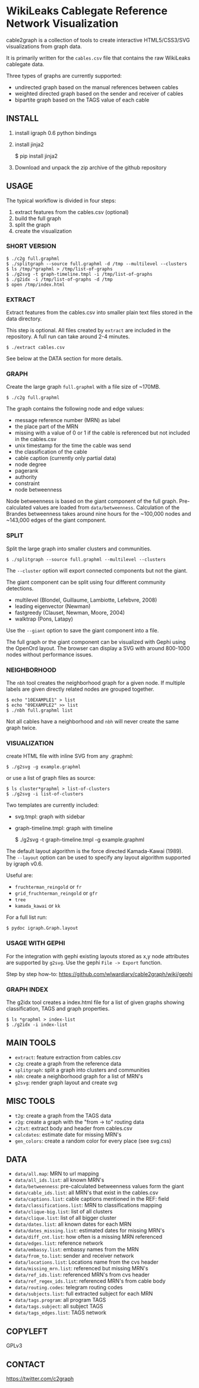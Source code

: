 # WikiLeaks Cablegate Reference Network Visualization

cable2graph is a collection of tools to create interactive 
HTML5/CSS3/SVG visualizations from graph data.

It is primarily written for the `cables.csv` file that contains 
the raw WikiLeaks cablegate data.

Three types of graphs are currently supported:

* undirected graph based on the manual references between cables
* weighted directed graph based on the sender and receiver of cables
* bipartite graph based on the TAGS value of each cable

## INSTALL

1. install igraph 0.6 python bindings
2. install jinja2

    $ pip install jinja2

3. Download and unpack the zip archive of the github repository

## USAGE

The typical workflow is divided in four steps:

1. extract features from the cables.csv (optional)
2. build the full graph
3. split the graph
4. create the visualization

### SHORT VERSION

    $ ./c2g full.graphml
    $ ./splitgraph --source full.graphml -d /tmp --multilevel --clusters
    $ ls /tmp/*graphml > /tmp/list-of-graphs
    $ ./g2svg -t graph-timeline.tmpl -i /tmp/list-of-graphs
    $ ./g2idx -i /tmp/list-of-graphs -d /tmp
    $ open /tmp/index.html

### EXTRACT

Extract features from the cables.csv into smaller plain text files stored in 
the data directory.

This step is optional. All files created by `extract` are included in the 
repository. A full run can take around 2-4 minutes.

    $ ./extract cables.csv

See below at the DATA section for more details.

### GRAPH

Create the large graph `full.graphml` with a file size of ~170MB.
    
    $ ./c2g full.graphml

The graph contains the following node and edge values:

* message reference number (MRN) as label
* the place part of the MRN
* missing with a value of 0 or 1 if the cable is referenced but 
  not included in the cables.csv
* unix timestamp for the time the cable was send
* the classification of the cable
* cable caption (currently only partial data)
* node degree
* pagerank
* authority
* constraint
* node betweenness

Node betweenness is based on the giant component of the full graph. 
Pre-calculated values are loaded from `data/betweenness`. Calculation of the 
Brandes betweenness takes around nine hours for the ~100,000 nodes and 
~143,000 edges of the giant component.

### SPLIT

Split the large graph into smaller clusters and communities.

    $ ./splitgraph --source full.graphml --multilevel --clusters

The `--cluster` option will export connected components but not the giant.

The giant component can be split using four different community detections.

* multilevel (Blondel, Guillaume, Lambiotte, Lefebvre, 2008)
* leading eigenvector (Newman)
* fastgreedy (Clauset, Newman, Moore, 2004)
* walktrap (Pons, Latapy)

Use the `--giant` option to save the giant component into a file.

The full graph or the giant component can be visualized with Gephi 
using the OpenOrd layout. The browser can display a SVG with around 800-1000 
nodes without performance issues.

### NEIGHBORHOOD

The `nbh` tool creates the neighborhood graph for a given node.
If multiple labels are given directly related nodes are grouped together.

    $ echo "10EXAMPLE1" > list
    $ echo "09EXAMPLE2" >> list
    $ ./nbh full.graphml list

Not all cables have a neighborhood and `nbh` will never create the same 
graph twice.

### VISUALIZATION 

create HTML file with inline SVG from any .graphml:

    $ ./g2svg -g example.graphml

or use a list of graph files as source:

    $ ls cluster*graphml > list-of-clusters
    $ ./g2svg -i list-of-clusters

Two templates are currently included:

* svg.tmpl: graph with sidebar
* graph-timeline.tmpl: graph with timeline

    $ ./g2svg -t graph-timeline.tmpl -g example.graphml

The default layout algorithm is the force directed Kamada-Kawai (1989).
The `--layout` option can be used to specify any layout algorithm supported 
by igraph v0.6.

Useful are:

* `fruchterman_reingold` or `fr`
* `grid_fruchterman_reingold` or `gfr`
* `tree`
* `kamada_kawai` or `kk`

For a full list run:

    $ pydoc igraph.Graph.layout

### USAGE WITH GEPHI

For the integration with gephi existing layouts stored as x,y node attributes 
are supported by `g2svg`. Use the gephi `File -> Export` function.

Step by step how-to: https://github.com/wlwardiary/cable2graph/wiki/gephi

### GRAPH INDEX

The g2idx tool creates a index.html file for a list of given graphs
showing classification, TAGS and graph properties.

    $ ls *graphml > index-list
    $ ./g2idx -i index-list

## MAIN TOOLS

* `extract`: feature extraction from cables.csv
* `c2g`: create a graph from the reference data 
* `splitgraph`: split a graph into clusters and communities
* `nbh`: create a neighborhood graph for a list of MRN's
* `g2svg`: render graph layout and create svg

## MISC TOOLS

* `t2g`: create a graph from the TAGS data
* `r2g`: create a graph with the "from -> to" routing data
* `c2txt`: extract body and header from cables.csv
* `calcdates`: estimate date for missing MRN's
* `gen_colors`: create a random color for every place (see svg.css)

## DATA

* `data/all.map`: MRN to url mapping
* `data/all_ids.list`: all known MRN's
* `data/betweenness`: pre-calculated betweenness values form the giant
* `data/cable_ids.list`: all MRN's that exist in the cables.csv
* `data/captions.list`: cable captions mentioned in the REF: field
* `data/classifications.list`: MRN to classifications mapping
* `data/clique-big.list`: list of all clusters
* `data/clique.list`: list of all bigger cluster
* `data/dates.list`: all known dates for each MRN
* `data/dates_missing.list`: estimated dates for missing MRN's
* `data/diff_cnt.list`: how often is a missing MRN referenced
* `data/edges.list`: reference network
* `data/embassy.list`: embassy names from the MRN
* `data/from_to.list`: sender and receiver network
* `data/locations.list`: Locations name from the cvs header
* `data/missing_mrn.list`: referenced but missing MRN's
* `data/ref_ids.list`: referenced MRN's from cvs header
* `data/ref_regex_ids.list`: referenced MRN's from cable body
* `data/routing.codes`: telegram routing codes
* `data/subjects.list`: full extracted subject for each MRN
* `data/tags.program`: all program TAGS
* `data/tags.subject`: all subject TAGS
* `data/tags_edges.list`: TAGS network

## COPYLEFT

GPLv3

## CONTACT

https://twitter.com/c2graph

